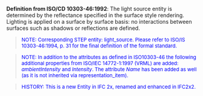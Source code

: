 ﻿**Definition from ISO/CD 10303-46:1992**: The light source entity is determined by the reflectance specified in the surface style rendering. Lighting is applied on a surface by surface basis: no interactions between surfaces such as shadows or reflections are defined.

> <font size="-1" color="#0000FF">NOTE: Corresponding STEP entity:
		  light_source. Please refer to ISO/IS 10303-46:1994, p. 31 for the final
		  definition of the formal standard. </font>
>

> <font color="#0000FF" size="-1">NOTE: In addition to the
		attributes as defined in ISO10303-46 the following additional properties from
		ISO/IEC 14772-1:1997 (VRML) are added: <i>ambientIntensity</i> and
		<i>Intensity</i>. The attribute <i>Name</i> has been added as well (as it is
		not inherited via representation_item).</font>

> <font color="#0000FF" size="-1">HISTORY: This is a new Entity
		in IFC 2x, renamed and enhanced in IFC2x2.</font>
